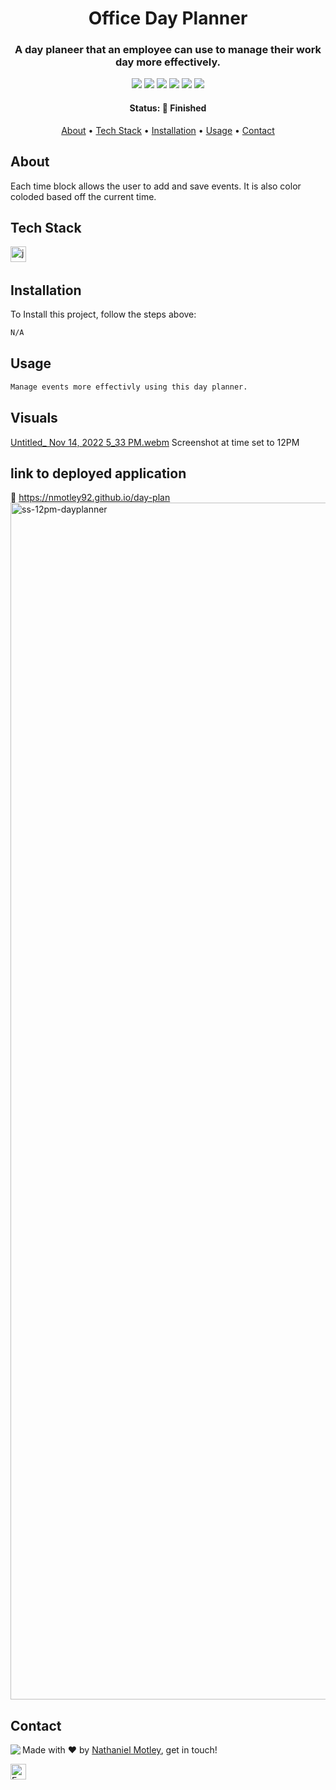 <h1 align="center">
	Office Day Planner
</h1>

<h3 align="center">
	A day planeer that an employee can use to manage their work day more effectively.
</h3>

<p align="center">
	<img src="https://img.shields.io/badge/PRs-welcome-brightgreen.svg?style=flat-square"/>
	<img src="https://img.shields.io/github/license/Nmotley92/random-pass-generater?color=green"/>
	<img src="https://img.shields.io/github/repo-size/Nmotley92/random-pass-generater?color=green"/>
	<img src="https://img.shields.io/github/last-commit/Nmotley92/random-pass-generater?color=green"/>
	<img src="https://img.shields.io/github/languages/count/Nmotley92/random-pass-generater?color=green"/>
	<img src="https://img.shields.io/github/contributors/Nmotley92/random-pass-generater?color=green"/>
</p>

<h4 align="center">
	Status: 🚀 Finished
</h4>

<p align="center">
	<a href="#about">About</a> •
	<a href="#tech-stack">Tech Stack</a> •
	<a href="#installation">Installation</a> •
	<a href="#usage">Usage</a> • 
	<a href="#contact">Contact</a> 
</p>

## About
Each time block allows the user to add and save events.  It is also color coloded based off the current time.  

## Tech Stack
<img src="https://img.shields.io/badge/Javascript-05122A?style=flat&logo=javascript" alt="javascript Badge" height="25">&nbsp;

## Installation
To Install this project, follow the steps above:
```bash
N/A
```

## Usage
```bash
Manage events more effectivly using this day planner.

```
## Visuals
[Untitled_ Nov 14, 2022 5_33 PM.webm](https://user-images.githubusercontent.com/114119193/201790517-a2a1926d-bbc8-42a9-9d67-fd61559b24ee.webm)
Screenshot at time set to 12PM


## link to deployed application
:link: https://nmotley92.github.io/day-plan
<img width="1915" alt="ss-12pm-dayplanner" src="https://user-images.githubusercontent.com/114119193/201790601-7366562b-2045-4a4c-be71-83038b43cfeb.png">


## Contact
<img align="left" src="https://avatars.githubusercontent.com/Nmotley92?size=100">

Made with ❤️ by [Nathaniel Motley](https://github.com/Nmotley92), get in touch!

<a href="mailto:Nmotley92@gmail.com" target="_blank"><img src="https://img.shields.io/badge/Email-D14836?style=flat&logo=gmail&logoColor=white" alt="Email Badge" height="25"></a>&nbsp;

<br clear="left"/>
